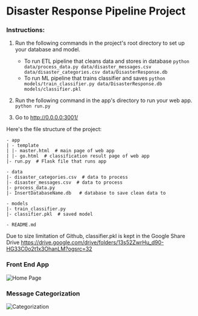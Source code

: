 # Disaster Response Pipeline Project
### Instructions:
1. Run the following commands in the project's root directory to set up your database and model.

    - To run ETL pipeline that cleans data and stores in database
        `python data/process_data.py data/disaster_messages.csv data/disaster_categories.csv data/DisasterResponse.db`
    - To run ML pipeline that trains classifier and saves
        `python models/train_classifier.py data/DisasterResponse.db models/classifier.pkl`

2. Run the following command in the app's directory to run your web app.
    `python run.py`

3. Go to http://0.0.0.0:3001/


Here's the file structure of the project:

```
- app
| - template
| |- master.html  # main page of web app
| |- go.html  # classification result page of web app
|- run.py  # Flask file that runs app

- data
|- disaster_categories.csv  # data to process 
|- disaster_messages.csv  # data to process
|- process_data.py
|- InsertDatabaseName.db   # database to save clean data to

- models
|- train_classifier.py
|- classifier.pkl  # saved model 

- README.md
```

Due to size limitation of Github, classifier.pkl is kept in the Google Share Drive
https://drive.google.com/drive/folders/13s52ZwrHu_d90-HG33C0o2t1x3OhanLM?ogsrc=32

### Front End App
![Home Page](https://github.com/SmokeShine/disaster_response_pipeline_project/blob/master/app/FrontEnd1.png)
### Message Categorization
![Categorization](https://github.com/SmokeShine/disaster_response_pipeline_project/blob/master/app/FrontEnd2.png)